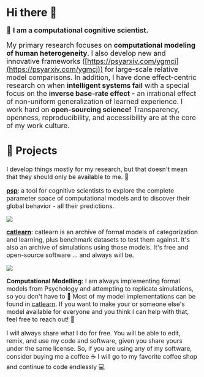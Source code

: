 # Hi there 👋

<font size = 4>

🌱 **I am a computational cognitive scientist.**

My primary research focuses on **computational modeling of human heterogeneity**.
I also develop new and innovative frameworks ([https://psyarxiv.com/ygmcj](https://psyarxiv.com/ygmcj)) for large-scale relative model comparisons.
In addition, I have done effect-centric research on when **intelligent systems fail** with a special focus on the **inverse base-rate effect** - an irrational effect of non-uniform generalization of learned experience.
I work hard on **open-sourcing science!** Transparency, openness, reproducibility, and accessibility are at the core of my work culture.


<font size = 4>

## 🔭 Projects

<font size = 3>

I develop things mostly for my research, but that doesn't mean that they should only be available to me. 🌝

**[psp](https://github.com/lenarddome/psp)**: a tool for cognitive scientists to explore the complete parameter space of computational models and to discover their global behavior - all their predictions.

[![](https://cranlogs.r-pkg.org/badges/grand-total/psp)](https://cran.r-project.org/package=psp)

**[catlearn](https://github.com/ajwills72/catlearn)**: catlearn is an archive of formal models of categorization and learning, plus benchmark datasets to test them against. It's also an archive of simulations using those models. It's free and open-source software … and always will be.

[![](https://cranlogs.r-pkg.org/badges/grand-total/catlearn)](https://cran.r-project.org/package=catlearn)

**Computational Modelling**: I am always implementing formal models from Psychology and attempting to replicate simulations, so you don't have to 🌝 Most of my model implementations can be found in [catlearn](https://www.andywills.info/catlearn/). If you want to make your or someone else's model available for everyone and you think I can help with that, feel free to reach out! 🌝

<!--
**lenarddome/lenarddome** is a ✨ _special_ ✨ repository because its `README.md` (this file) appears on your GitHub profile.

Here are some ideas to get you started:

- 🔭 I’m currently working on ...
- 🌱 I’m currently learning ...
- 👯 I’m looking to collaborate on ...
- 🤔 I’m looking for help with ...
- 💬 Ask me about ...
- 📫 How to reach me: ...
- 😄 Pronouns: ...
- ⚡ Fun fact: ...
-->

I will always share what I do for free. You will be able to edit, remix, and use my code and software, given you share yours under the same license. So, if you are using any of my software, consider buying me a coffee ☕ I will go to my favorite coffee shop and continue to code endlessly 💻

</font>
